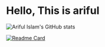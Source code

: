 
<h1>Hello, This is ariful</h1>

![Ariful Islam's GitHub stats](https://github-readme-stats.vercel.app/api?username=arifulthejedi&show_icons=true)

[![Readme Card](https://github-readme-stats.vercel.app/api/pin/?username=arifulthejedi&repo=github-readme-stats)](https://github.com/anuraghazra/github-readme-stats)

